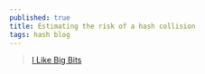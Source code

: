 ```yaml
---
published: true
title: Estimating the risk of a hash collision
tags: hash blog
---
```

> [I Like Big Bits](http://www.ilikebigbits.com/2018_10_20_estimating_hash_collisions.html)
